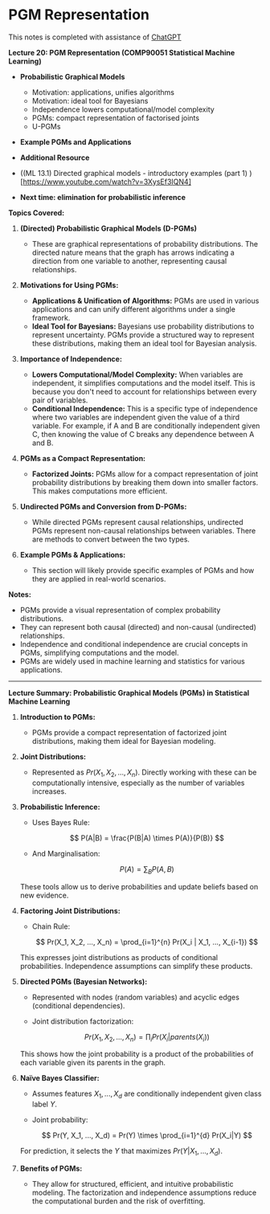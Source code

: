 # PGM Representation
This notes is completed with assistance of [ChatGPT](https://chat.openai.com/c/7887d9af-ce1c-4551-8f91-c576874448be)

**Lecture 20: PGM Representation (COMP90051 Statistical Machine Learning)**

- **Probabilistic Graphical Models**
  * Motivation: applications, unifies algorithms
  * Motivation: ideal tool for Bayesians
  * Independence lowers computational/model complexity
  * PGMs: compact representation of factorised joints
  * U-PGMs

- **Example PGMs and Applications**

- **Additional Resource**
- ((ML 13.1) Directed graphical models - introductory examples (part 1)
)[https://www.youtube.com/watch?v=3XysEf3IQN4]


- **Next time: elimination for probabilistic inference**


**Topics Covered:**

1. **(Directed) Probabilistic Graphical Models (D-PGMs)**
   - These are graphical representations of probability distributions. The directed nature means that the graph has arrows indicating a direction from one variable to another, representing causal relationships.

2. **Motivations for Using PGMs:**
   - **Applications & Unification of Algorithms:** PGMs are used in various applications and can unify different algorithms under a single framework.
   - **Ideal Tool for Bayesians:** Bayesians use probability distributions to represent uncertainty. PGMs provide a structured way to represent these distributions, making them an ideal tool for Bayesian analysis.

3. **Importance of Independence:**
   - **Lowers Computational/Model Complexity:** When variables are independent, it simplifies computations and the model itself. This is because you don't need to account for relationships between every pair of variables.
   - **Conditional Independence:** This is a specific type of independence where two variables are independent given the value of a third variable. For example, if A and B are conditionally independent given C, then knowing the value of C breaks any dependence between A and B.

4. **PGMs as a Compact Representation:**
   - **Factorized Joints:** PGMs allow for a compact representation of joint probability distributions by breaking them down into smaller factors. This makes computations more efficient.

5. **Undirected PGMs and Conversion from D-PGMs:**
   - While directed PGMs represent causal relationships, undirected PGMs represent non-causal relationships between variables. There are methods to convert between the two types.

6. **Example PGMs & Applications:**
   - This section will likely provide specific examples of PGMs and how they are applied in real-world scenarios.

**Notes:**
- PGMs provide a visual representation of complex probability distributions.
- They can represent both causal (directed) and non-causal (undirected) relationships.
- Independence and conditional independence are crucial concepts in PGMs, simplifying computations and the model.
- PGMs are widely used in machine learning and statistics for various applications.

---



**Lecture Summary: Probabilistic Graphical Models (PGMs) in Statistical Machine Learning**

1. **Introduction to PGMs:**
   - PGMs provide a compact representation of factorized joint distributions, making them ideal for Bayesian modeling.

2. **Joint Distributions:**
   - Represented as $Pr(X_1, X_2, ..., X_n)$. Directly working with these can be computationally intensive, especially as the number of variables increases.

3. **Probabilistic Inference:**
   - Uses Bayes Rule: 

     $$ P(A|B) = \frac{P(B|A) \times P(A)}{P(B)} $$

   - And Marginalisation: 

     $$ P(A) = \sum_{B} P(A, B) $$

   These tools allow us to derive probabilities and update beliefs based on new evidence.

4. **Factoring Joint Distributions:**
   - Chain Rule:

     $$ Pr(X_1, X_2, ..., X_n) = \prod_{i=1}^{n} Pr(X_i | X_1, ..., X_{i-1}) $$

   This expresses joint distributions as products of conditional probabilities. Independence assumptions can simplify these products.

5. **Directed PGMs (Bayesian Networks):**
   - Represented with nodes (random variables) and acyclic edges (conditional dependencies).
   - Joint distribution factorization:

     $$ Pr(X_1, X_2, ..., X_n) = \prod_{i} Pr(X_i | parents(X_i)) $$

   This shows how the joint probability is a product of the probabilities of each variable given its parents in the graph.

6. **Naïve Bayes Classifier:**
   - Assumes features $X_1, ..., X_d$ are conditionally independent given class label $Y$.
   - Joint probability:

     $$ Pr(Y, X_1, ..., X_d) = Pr(Y) \times \prod_{i=1}^{d} Pr(X_i|Y) $$
     
   For prediction, it selects the $Y$ that maximizes $Pr(Y|X_1, ..., X_d)$.

7. **Benefits of PGMs:**
   - They allow for structured, efficient, and intuitive probabilistic modeling. The factorization and independence assumptions reduce the computational burden and the risk of overfitting.
